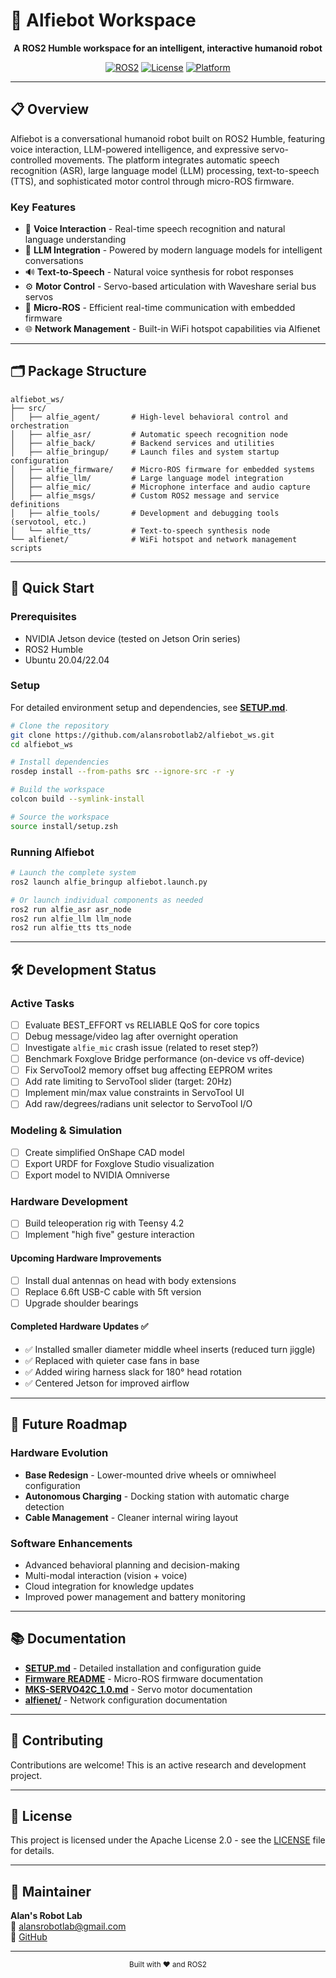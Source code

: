 # 🤖 Alfiebot Workspace

<div align="center">

**A ROS2 Humble workspace for an intelligent, interactive humanoid robot**

[![ROS2](https://img.shields.io/badge/ROS2-Humble-blue.svg)](https://docs.ros.org/en/humble/)
[![License](https://img.shields.io/badge/License-Apache%202.0-brightgreen.svg)](LICENSE)
[![Platform](https://img.shields.io/badge/Platform-Jetson-76B900.svg)](https://developer.nvidia.com/embedded/jetson)

</div>

---

## 📋 Overview

Alfiebot is a conversational humanoid robot built on ROS2 Humble, featuring voice interaction, LLM-powered intelligence, and expressive servo-controlled movements. The platform integrates automatic speech recognition (ASR), large language model (LLM) processing, text-to-speech (TTS), and sophisticated motor control through micro-ROS firmware.

### Key Features

- 🎤 **Voice Interaction** - Real-time speech recognition and natural language understanding
- 🧠 **LLM Integration** - Powered by modern language models for intelligent conversations
- 🔊 **Text-to-Speech** - Natural voice synthesis for robot responses
- ⚙️ **Motor Control** - Servo-based articulation with Waveshare serial bus servos
- 📡 **Micro-ROS** - Efficient real-time communication with embedded firmware
- 🌐 **Network Management** - Built-in WiFi hotspot capabilities via Alfienet

---

## 🗂️ Package Structure

```
alfiebot_ws/
├── src/
│   ├── alfie_agent/       # High-level behavioral control and orchestration
│   ├── alfie_asr/         # Automatic speech recognition node
│   ├── alfie_back/        # Backend services and utilities
│   ├── alfie_bringup/     # Launch files and system startup configuration
│   ├── alfie_firmware/    # Micro-ROS firmware for embedded systems
│   ├── alfie_llm/         # Large language model integration
│   ├── alfie_mic/         # Microphone interface and audio capture
│   ├── alfie_msgs/        # Custom ROS2 message and service definitions
│   ├── alfie_tools/       # Development and debugging tools (servotool, etc.)
│   └── alfie_tts/         # Text-to-speech synthesis node
└── alfienet/              # WiFi hotspot and network management scripts
```

---

## 🚀 Quick Start

### Prerequisites

- NVIDIA Jetson device (tested on Jetson Orin series)
- ROS2 Humble
- Ubuntu 20.04/22.04

### Setup

For detailed environment setup and dependencies, see **[SETUP.md](SETUP.md)**.

```bash
# Clone the repository
git clone https://github.com/alansrobotlab2/alfiebot_ws.git
cd alfiebot_ws

# Install dependencies
rosdep install --from-paths src --ignore-src -r -y

# Build the workspace
colcon build --symlink-install

# Source the workspace
source install/setup.zsh
```

### Running Alfiebot

```bash
# Launch the complete system
ros2 launch alfie_bringup alfiebot.launch.py

# Or launch individual components as needed
ros2 run alfie_asr asr_node
ros2 run alfie_llm llm_node
ros2 run alfie_tts tts_node
```

---

## 🛠️ Development Status

### Active Tasks

- [ ] Evaluate BEST_EFFORT vs RELIABLE QoS for core topics
- [ ] Debug message/video lag after overnight operation
- [ ] Investigate `alfie_mic` crash issue (related to reset step?)
- [ ] Benchmark Foxglove Bridge performance (on-device vs off-device)
- [ ] Fix ServoTool2 memory offset bug affecting EEPROM writes
- [ ] Add rate limiting to ServoTool slider (target: 20Hz)
- [ ] Implement min/max value constraints in ServoTool UI
- [ ] Add raw/degrees/radians unit selector to ServoTool I/O

### Modeling & Simulation

- [ ] Create simplified OnShape CAD model
- [ ] Export URDF for Foxglove Studio visualization
- [ ] Export model to NVIDIA Omniverse

### Hardware Development

- [ ] Build teleoperation rig with Teensy 4.2
- [ ] Implement "high five" gesture interaction

#### Upcoming Hardware Improvements

- [ ] Install dual antennas on head with body extensions
- [ ] Replace 6.6ft USB-C cable with 5ft version
- [ ] Upgrade shoulder bearings

#### Completed Hardware Updates ✅

- ✅ Installed smaller diameter middle wheel inserts (reduced turn jiggle)
- ✅ Replaced with quieter case fans in base
- ✅ Added wiring harness slack for 180° head rotation
- ✅ Centered Jetson for improved airflow

---

## 🔮 Future Roadmap

### Hardware Evolution

- **Base Redesign** - Lower-mounted drive wheels or omniwheel configuration
- **Autonomous Charging** - Docking station with automatic charge detection
- **Cable Management** - Cleaner internal wiring layout

### Software Enhancements

- Advanced behavioral planning and decision-making
- Multi-modal interaction (vision + voice)
- Cloud integration for knowledge updates
- Improved power management and battery monitoring

---

## 📚 Documentation

- **[SETUP.md](SETUP.md)** - Detailed installation and configuration guide
- **[Firmware README](src/alfie_firmware/README.md)** - Micro-ROS firmware documentation
- **[MKS-SERVO42C_1.0.md](MKS-SERVO42C_1.0.md)** - Servo motor documentation
- **[alfienet/](alfienet/)** - Network configuration documentation

---

## 🤝 Contributing

Contributions are welcome! This is an active research and development project.

---

## 📄 License

This project is licensed under the Apache License 2.0 - see the [LICENSE](LICENSE) file for details.

---

## 👤 Maintainer

**Alan's Robot Lab**  
📧 alansrobotlab@gmail.com  
🔗 [GitHub](https://github.com/alansrobotlab2)

---

<div align="center">
  <sub>Built with ❤️ and ROS2</sub>
</div>



